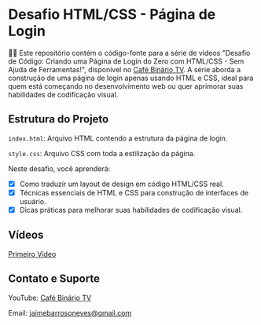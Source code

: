 # Desafio HTML/CSS - Página de Login

👨‍💻 Este repositório contém o código-fonte para a série de vídeos "Desafio de Código: Criando uma Página de Login do Zero com HTML/CSS - Sem Ajuda de Ferramentas!", disponível no [Café Binário TV](https://youtube.com/@cafebinariotv?si=qtEuLpF-d9CAVcGG). A série aborda a construção de uma página de login apenas usando HTML e CSS, ideal para quem está começando no desenvolvimento web ou quer aprimorar suas habilidades de codificação visual.

## Estrutura do Projeto

`index.html`: Arquivo HTML contendo a estrutura da página de login.

`style.css`: Arquivo CSS com toda a estilização da página.

Neste desafio, você aprenderá:

- [x] Como traduzir um layout de design em código HTML/CSS real.
- [x] Técnicas essenciais de HTML e CSS para construção de interfaces de usuário.
- [x] Dicas práticas para melhorar suas habilidades de codificação visual.

## Vídeos

[Primeiro Vídeo](https://youtu.be/-Hy7gZ3UYoc?si=IoiasR6duLUq1vD_)

## Contato e Suporte

YouTube: [Café Binário TV](https://youtube.com/@cafebinariotv?si=qtEuLpF-d9CAVcGG)

Email: jaimebarrosoneves@gmail.com